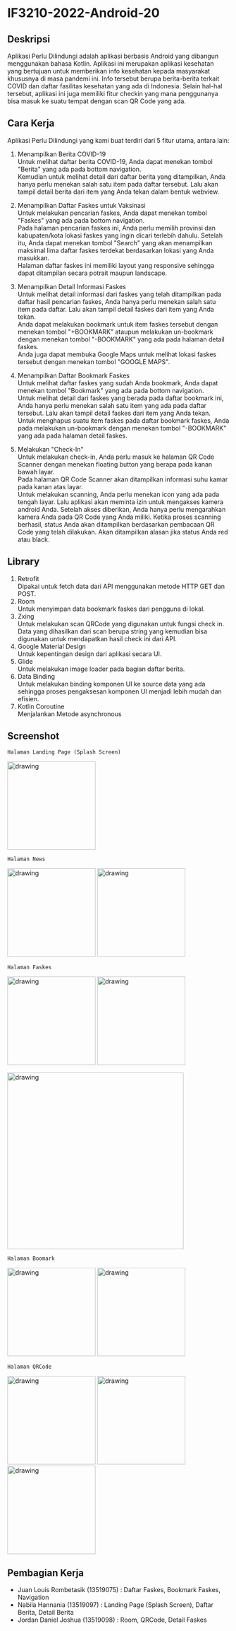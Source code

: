 # IF3210-2022-Android-20

## Deskripsi
Aplikasi Perlu Dilindungi adalah aplikasi berbasis Android yang dibangun menggunakan bahasa Kotlin. Aplikasi ini merupakan aplikasi kesehatan yang bertujuan untuk memberikan info kesehatan kepada masyarakat khususnya di masa pandemi ini. Info tersebut berupa berita-berita terkait COVID dan daftar fasilitas kesehatan yang ada di Indonesia. Selain hal-hal tersebut, aplikasi ini juga memiliki fitur checkin yang mana penggunanya bisa masuk ke suatu tempat dengan scan QR Code yang ada.

## Cara Kerja
Aplikasi Perlu Dilindungi yang kami buat terdiri dari 5 fitur utama, antara lain:
1. Menampilkan Berita COVID-19 <br />
Untuk melihat daftar berita COVID-19, Anda dapat menekan tombol "Berita" yang ada pada bottom navigation.<br />
Kemudian untuk melihat detail dari daftar berita yang ditampilkan, Anda hanya perlu menekan salah satu item pada daftar tersebut. Lalu akan tampil detail berita dari item yang Anda tekan dalam bentuk webview.<br />

2. Menampilkan Daftar Faskes untuk Vaksinasi <br />
Untuk melakukan pencarian faskes, Anda dapat menekan tombol "Faskes" yang ada pada bottom navigation.<br />
Pada halaman pencarian faskes ini, Anda perlu memilih provinsi dan kabupaten/kota lokasi faskes yang ingin dicari terlebih dahulu. Setelah itu, Anda dapat menekan tombol "Search" yang akan menampilkan maksimal lima daftar faskes terdekat berdasarkan lokasi yang Anda masukkan.<br />
Halaman daftar faskes ini memiliki layout yang responsive sehingga dapat ditampilan secara potrait maupun landscape.<br />

3. Menampilkan Detail Informasi Faskes <br />
Untuk melihat detail informasi dari faskes yang telah ditampilkan pada daftar hasil pencarian faskes, Anda hanya perlu menekan salah satu item pada daftar. Lalu akan tampil detail faskes dari item yang Anda tekan.<br />
Anda dapat melakukan bookmark untuk item faskes tersebut dengan menekan tombol "+BOOKMARK" ataupun melakukan un-bookmark dengan menekan tombol "-BOOKMARK" yang ada pada halaman detail faskes.<br />
Anda juga dapat membuka Google Maps untuk melihat lokasi faskes tersebut dengan menekan tombol "GOOGLE MAPS".<br />

4. Menampilkan Daftar Bookmark Faskes <br />
Untuk melihat daftar faskes yang sudah Anda bookmark, Anda dapat menekan tombol "Bookmark" yang ada pada bottom navigation.<br />
Untuk melihat detail dari faskes yang berada pada daftar bookmark ini, Anda hanya perlu menekan salah satu item yang ada pada daftar tersebut. Lalu akan tampil detail faskes dari item yang Anda tekan.<br />
Untuk menghapus suatu item faskes pada daftar bookmark faskes, Anda pada melakukan un-bookmark dengan menekan tombol "-BOOKMARK" yang ada pada halaman detail faskes.<br />

5. Melakukan "Check-In" <br />
Untuk melakukan check-in, Anda perlu masuk ke halaman QR Code Scanner dengan menekan floating button yang berapa pada kanan bawah layar.<br />
Pada halaman QR Code Scanner akan ditampilkan informasi suhu kamar pada kanan atas layar.<br />
Untuk melakukan scanning, Anda perlu menekan icon yang ada pada tengah layar. Lalu aplikasi akan meminta izin untuk mengakses kamera android Anda. Setelah akses diberikan, Anda hanya perlu mengarahkan kamera Anda pada QR Code yang Anda miliki. Ketika proses scanning berhasil, status Anda akan ditampilkan berdasarkan pembacaan QR Code yang telah dilakukan. Akan ditampilkan alasan jika status Anda red atau black. <br />

## Library
1. Retrofit <br />
Dipakai untuk fetch data dari API menggunakan metode HTTP GET dan POST.
2. Room <br />
Untuk menyimpan data bookmark faskes dari pengguna di lokal.
3. Zxing <br />
Untuk melakukan scan QRCode yang digunakan untuk fungsi check in. Data yang dihasilkan dari scan berupa string yang kemudian bisa digunakan untuk mendapatkan hasil check ini dari API.
4. Google Material Design <br />
Untuk kepentingan design dari aplikasi secara UI.
5. Glide <br />
Untuk melakukan image loader pada bagian daftar berita.
6. Data Binding <br />
Untuk melakukan binding komponen UI ke source data yang ada sehingga proses pengaksesan komponen UI menjadi lebih mudah dan efisien.
7. Kotlin Coroutine <br />
Menjalankan Metode asynchronous

## Screenshot


    Halaman Landing Page (Splash Screen)

<img src="screenshot/splashscreen.png" alt="drawing" width="200"/>

    Halaman News

<p float="left">
<img src="screenshot/news.png" alt="drawing" width="200"/>
<img src="screenshot/news_detail.png" alt="drawing" width="200"/>
</p>

    Halaman Faskes

<p float="left">
<img src="screenshot/faskes.png" alt="drawing" width="200"/>
<img src="screenshot/faskes_detail.png" alt="drawing" width="200"/>
</p>

<img src="screenshot/faskes_land.png" alt="drawing" width="400"/>


    Halaman Boomark

<p float="left">
<img src="screenshot/bookmark.png" alt="drawing" width="200"/>
<img src="screenshot/bookmark_detail.png" alt="drawing" width="200"/>
</p>

    Halaman QRCode

<p float="left">
<img src="screenshot/qrcode.png" alt="drawing" width="200"/>
<img src="screenshot/qrcode_success.png" alt="drawing" width="200"/>
<img src="screenshot/qrcode_failure.png" alt="drawing" width="200"/>
</p>

## Pembagian Kerja
- Juan Louis Rombetasik (13519075) : Daftar Faskes, Bookmark Faskes, Navigation
- Nabila Hannania (13519097) : Landing Page (Splash Screen), Daftar Berita, Detail Berita
- Jordan Daniel Joshua (13519098) : Room, QRCode, Detail Faskes


